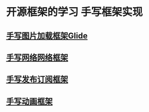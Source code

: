 # 开源框架的学习 手写框架实现

## [手写图片加载框架Glide](glideframework)

## [手写网络网络框架](httpframework)

## [手写发布订阅框架](eventbusframwork)

## [手写动画框架](animationframwork)
